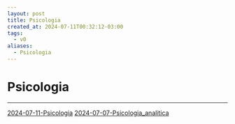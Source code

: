 ```yaml
---
layout: post
title: Psicologia
created_at: 2024-07-11T00:32:12-03:00
tags:
  - v0
aliases:
  - Psicologia
---
```

# Psicologia
---

[2024-07-11-Psicologia](mapas/2024-07-11-Psicologia.md)
[2024-07-07-Psicologia_analitica](_draft/2024/07/2024-07-07-Psicologia_analitica.md)
